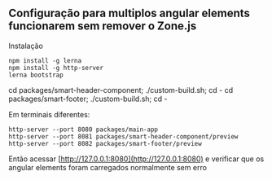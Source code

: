 ## Configuração para multiplos angular elements funcionarem sem remover o Zone.js

Instalação
```ssh
npm install -g lerna
npm install -g http-server
lerna bootstrap
````

cd packages/smart-header-component; ./custom-build.sh; cd -
cd packages/smart-footer; ./custom-build.sh; cd -

Em terminais diferentes:
```ssh
http-server --port 8080 packages/main-app
http-server --port 8081 packages/smart-header-component/preview
http-server --port 8082 packages/smart-footer/preview
```
Então acessar [http://127.0.0.1:8080](http://127.0.0.1:8080) e verificar que os angular elements foram carregados normalmente sem erro
